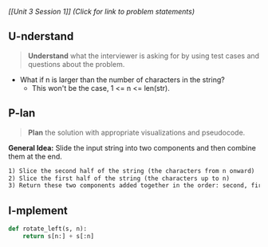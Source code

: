 *[[Unit 3 Session 1]] (Click for link to problem statements)*

## U-nderstand
 
> **Understand** what the interviewer is asking for by using test cases and questions about the problem.

- What if n is larger than the number of characters in the string?
  - This won't be the case, 1 <= n <= len(str).

## P-lan

> **Plan** the solution with appropriate visualizations and pseudocode.

**General Idea:** Slide the input string into two components and then combine them at the end.

```markdown
1) Slice the second half of the string (the characters from n onward)
2) Slice the first half of the string (the characters up to n)
3) Return these two components added together in the order: second, first
```

## I-mplement

```python
def rotate_left(s, n):
    return s[n:] + s[:n]
```